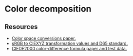 # Color decomposition

## Resources

* [Color space conversions paper.](http://sites.biology.duke.edu/johnsenlab/pdfs/tech/colorconversion.pdf)
* [sRGB to CIEXYZ transformation values and D65 standard.](http://web.archive.org/web/20110722134652/http://www.colour.org/tc8-05/Docs/colorspace/61966-2-1.pdf)
* [CIEDE2000 color-difference formula paper and test data.](http://www.ece.rochester.edu/~gsharma/ciede2000)
